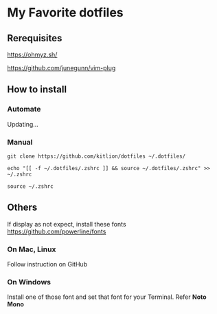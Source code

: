 # My Favorite dotfiles

## Rerequisites
https://ohmyz.sh/

https://github.com/junegunn/vim-plug



## How to install
### Automate
Updating...

### Manual
```
git clone https://github.com/kitlion/dotfiles ~/.dotfiles/

echo "[[ -f ~/.dotfiles/.zshrc ]] && source ~/.dotfiles/.zshrc" >> ~/.zshrc

source ~/.zshrc
```

## Others
If display as not expect, install these fonts
https://github.com/powerline/fonts

### On Mac, Linux
Follow instruction on GitHub

### On Windows
Install one of those font and set that font for your Terminal. 
Refer __Noto Mono__
